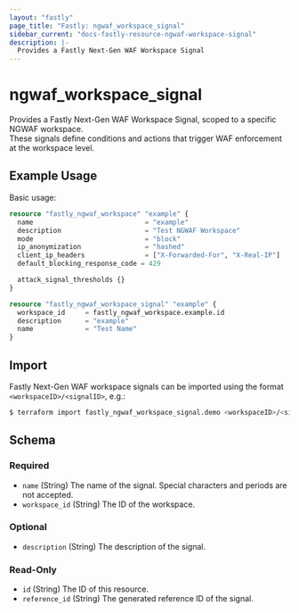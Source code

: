 ```yaml
---
layout: "fastly"
page_title: "Fastly: ngwaf_workspace_signal"
sidebar_current: "docs-fastly-resource-ngwaf-workspace-signal"
description: |-
  Provides a Fastly Next-Gen WAF Workspace Signal
---
```


# ngwaf_workspace_signal

Provides a Fastly Next-Gen WAF Workspace Signal, scoped to a specific NGWAF workspace.  
These signals define conditions and actions that trigger WAF enforcement at the workspace level.

## Example Usage

Basic usage:

```terraform
resource "fastly_ngwaf_workspace" "example" {
  name                            = "example"
  description                     = "Test NGWAF Workspace"
  mode                            = "block"
  ip_anonymization                = "hashed"
  client_ip_headers               = ["X-Forwarded-For", "X-Real-IP"]
  default_blocking_response_code = 429

  attack_signal_thresholds {}
}

resource "fastly_ngwaf_workspace_signal" "example" {
  workspace_id     = fastly_ngwaf_workspace.example.id
  description      = "example"
  name             = "Test Name"
}
```

## Import

Fastly Next-Gen WAF workspace signals can be imported using the format `<workspaceID>/<signalID>`, e.g.:

```sh
$ terraform import fastly_ngwaf_workspace_signal.demo <workspaceID>/<signalID>
```

<!-- schema generated by tfplugindocs -->
## Schema

### Required

- `name` (String) The name of the signal. Special characters and periods are not accepted.
- `workspace_id` (String) The ID of the workspace.

### Optional

- `description` (String) The description of the signal.

### Read-Only

- `id` (String) The ID of this resource.
- `reference_id` (String) The generated reference ID of the signal.

